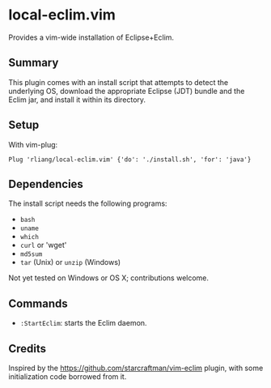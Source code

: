 # local-eclim.vim
Provides a vim-wide installation of Eclipse+Eclim.

## Summary
This plugin comes with an install script that attempts to detect the underlying
OS, download the appropriate Eclipse (JDT) bundle and the Eclim jar, and
install it within its directory.

## Setup
With vim-plug:
```vim
Plug 'rliang/local-eclim.vim' {'do': './install.sh', 'for': 'java'}
```

## Dependencies
The install script needs the following programs:
* `bash`
* `uname`
* `which`
* `curl` or 'wget'
* `md5sum`
* `tar` (Unix) or `unzip` (Windows)

Not yet tested on Windows or OS X; contributions welcome.

## Commands
* `:StartEclim`: starts the Eclim daemon.

## Credits
Inspired by the <https://github.com/starcraftman/vim-eclim> plugin, with some
initialization code borrowed from it.
